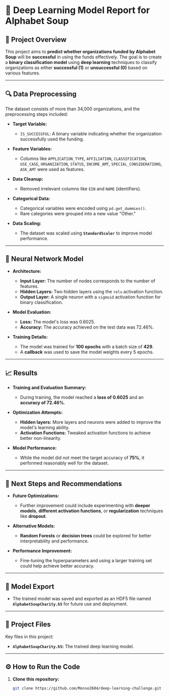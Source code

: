 # 🚀 **Deep Learning Model Report for Alphabet Soup**

## 📌 **Project Overview**

This project aims to **predict whether organizations funded by Alphabet Soup** will be **successful** in using the funds effectively. The goal is to create a **binary classification model** using **deep learning** techniques to classify organizations as either **successful (1)** or **unsuccessful (0)** based on various features.

---

## 🔍 **Data Preprocessing**

The dataset consists of more than 34,000 organizations, and the preprocessing steps included:

- **Target Variable:**
  - `IS_SUCCESSFUL`: A binary variable indicating whether the organization successfully used the funding.

- **Feature Variables:**
  - Columns like `APPLICATION_TYPE`, `AFFILIATION`, `CLASSIFICATION`, `USE_CASE`, `ORGANIZATION`, `STATUS`, `INCOME_AMT`, `SPECIAL_CONSIDERATIONS`, `ASK_AMT` were used as features.

- **Data Cleanup:**
  - Removed irrelevant columns like `EIN` and `NAME` (identifiers).
  
- **Categorical Data:**
  - Categorical variables were encoded using `pd.get_dummies()`.
  - Rare categories were grouped into a new value "Other."

- **Data Scaling:**
  - The dataset was scaled using **`StandardScaler`** to improve model performance.

---

## 🧠 **Neural Network Model**

- **Architecture:**
  - **Input Layer:** The number of nodes corresponds to the number of features.
  - **Hidden Layers:** Two hidden layers using the `relu` activation function.
  - **Output Layer:** A single neuron with a `sigmoid` activation function for binary classification.

- **Model Evaluation:**
  - **Loss:** The model's loss was 0.6025.
  - **Accuracy:** The accuracy achieved on the test data was 72.46%.

- **Training Details:**
  - The model was trained for **100 epochs** with a batch size of **429**.
  - A **callback** was used to save the model weights every 5 epochs.

---

## 📈 **Results**

- **Training and Evaluation Summary:**
  - During training, the model reached a **loss of 0.6025** and an **accuracy of 72.46%**.
  
- **Optimization Attempts:**
  - **Hidden layers:** More layers and neurons were added to improve the model's learning ability.
  - **Activation Functions:** Tweaked activation functions to achieve better non-linearity.

- **Model Performance:**
  - While the model did not meet the target accuracy of **75%**, it performed reasonably well for the dataset.

---

## 🚀 **Next Steps and Recommendations**

- **Future Optimizations:**
  - Further improvement could include experimenting with **deeper models**, **different activation functions**, or **regularization** techniques like **dropout**.

- **Alternative Models:**
  - **Random Forests** or **decision trees** could be explored for better interpretability and performance.

- **Performance Improvement:**
  - Fine-tuning the hyperparameters and using a larger training set could help achieve better accuracy.

---

## 📂 **Model Export**

- The trained model was saved and exported as an HDF5 file named **`AlphabetSoupCharity.h5`** for future use and deployment.

---

## 📝 **Project Files**

Key files in this project:

- **`AlphabetSoupCharity.h5`:** The trained deep learning model.

---

## ⚙️ **How to Run the Code**

1. **Clone this repository:**
   ```bash
   git clone https://github.com/Monse2604/deep-learning-challenge.git
